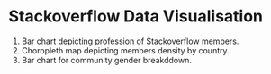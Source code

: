 # Stackoverflow Data Visualisation

1. Bar chart depicting profession of Stackoverflow members.
2. Choropleth map depicting members density by country.
3. Bar chart for community gender breakddown.
